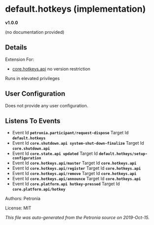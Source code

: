 # default.hotkeys (implementation)
**v1.0.0**

(no documentation provided)

## Details

Extension For:
* [core.hotkeys.api](core.hotkeys.api.md)
  no version restriction


Runs in elevated privileges

## User Configuration

Does not provide any user configuration.







## Listens To Events

* Event Id **`petronia.participant/request-dispose`**
  Target Id **`default.hotkeys`**
* Event Id **`core.shutdown.api system-shut-down-finalize`**
  Target Id **`core.shutdown.api`**
* Event Id **`core.state.api updated`**
  Target Id **`default.hotkeys/setup-configuration`**
* Event Id **`core.hotkeys.api/master`**
  Target Id **`core.hotkeys.api`**
* Event Id **`core.hotkeys.api/register`**
  Target Id **`core.hotkeys.api`**
* Event Id **`core.hotkeys.api/remove`**
  Target Id **`core.hotkeys.api`**
* Event Id **`core.hotkeys.api/announce`**
  Target Id **`core.hotkeys.api`**
* Event Id **`core.platform.api hotkey-pressed`**
  Target Id **`core.platform.api/hotkey`**



Authors: Petronia

License: MIT

*This file was auto-generated from the Petronia source on 2019-Oct-15.*
